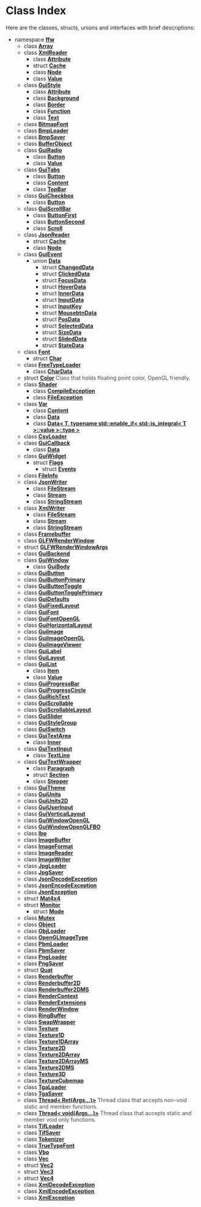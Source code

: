 Class Index
==========

Here are the classes, structs, unions and interfaces with brief descriptions:

* namespace **[ffw](/doc/ffw.md)** 
  * class **[Array](/doc/ffw_Array.md)** 
  * class **[XmlReader](/doc/ffw_XmlReader.md)** 
    * class **[Attribute](/doc/ffw_XmlReader_Attribute.md)** 
    * struct **[Cache](/doc/ffw_XmlReader_Cache.md)** 
    * class **[Node](/doc/ffw_XmlReader_Node.md)** 
    * class **[Value](/doc/ffw_XmlReader_Value.md)** 
  * class **[GuiStyle](/doc/ffw_GuiStyle.md)** 
    * class **[Attribute](/doc/ffw_GuiStyle_Attribute.md)** 
    * class **[Background](/doc/ffw_GuiStyle_Background.md)** 
    * class **[Border](/doc/ffw_GuiStyle_Border.md)** 
    * class **[Function](/doc/ffw_GuiStyle_Function.md)** 
    * class **[Text](/doc/ffw_GuiStyle_Text.md)** 
  * class **[BitmapFont](/doc/ffw_BitmapFont.md)** 
  * class **[BmpLoader](/doc/ffw_BmpLoader.md)** 
  * class **[BmpSaver](/doc/ffw_BmpSaver.md)** 
  * class **[BufferObject](/doc/ffw_BufferObject.md)** 
  * class **[GuiRadio](/doc/ffw_GuiRadio.md)** 
    * class **[Button](/doc/ffw_GuiRadio_Button.md)** 
    * class **[Value](/doc/ffw_GuiRadio_Value.md)** 
  * class **[GuiTabs](/doc/ffw_GuiTabs.md)** 
    * class **[Button](/doc/ffw_GuiTabs_Button.md)** 
    * class **[Content](/doc/ffw_GuiTabs_Content.md)** 
    * class **[TopBar](/doc/ffw_GuiTabs_TopBar.md)** 
  * class **[GuiCheckbox](/doc/ffw_GuiCheckbox.md)** 
    * class **[Button](/doc/ffw_GuiCheckbox_Button.md)** 
  * class **[GuiScrollBar](/doc/ffw_GuiScrollBar.md)** 
    * class **[ButtonFirst](/doc/ffw_GuiScrollBar_ButtonFirst.md)** 
    * class **[ButtonSecond](/doc/ffw_GuiScrollBar_ButtonSecond.md)** 
    * class **[Scroll](/doc/ffw_GuiScrollBar_Scroll.md)** 
  * class **[JsonReader](/doc/ffw_JsonReader.md)** 
    * struct **[Cache](/doc/ffw_JsonReader_Cache.md)** 
    * class **[Node](/doc/ffw_JsonReader_Node.md)** 
  * class **[GuiEvent](/doc/ffw_GuiEvent.md)** 
    * union **[Data](/doc/ffw_GuiEvent_Data.md)** 
      * struct **[ChangedData](/doc/ffw_GuiEvent_Data_ChangedData.md)** 
      * struct **[ClickedData](/doc/ffw_GuiEvent_Data_ClickedData.md)** 
      * struct **[FocusData](/doc/ffw_GuiEvent_Data_FocusData.md)** 
      * struct **[HoverData](/doc/ffw_GuiEvent_Data_HoverData.md)** 
      * struct **[InnerData](/doc/ffw_GuiEvent_Data_InnerData.md)** 
      * struct **[InputData](/doc/ffw_GuiEvent_Data_InputData.md)** 
      * struct **[InputKey](/doc/ffw_GuiEvent_Data_InputKey.md)** 
      * struct **[MousebtnData](/doc/ffw_GuiEvent_Data_MousebtnData.md)** 
      * struct **[PosData](/doc/ffw_GuiEvent_Data_PosData.md)** 
      * struct **[SelectedData](/doc/ffw_GuiEvent_Data_SelectedData.md)** 
      * struct **[SizeData](/doc/ffw_GuiEvent_Data_SizeData.md)** 
      * struct **[SlidedData](/doc/ffw_GuiEvent_Data_SlidedData.md)** 
      * struct **[StateData](/doc/ffw_GuiEvent_Data_StateData.md)** 
  * class **[Font](/doc/ffw_Font.md)** 
    * struct **[Char](/doc/ffw_Font_Char.md)** 
  * class **[FreeTypeLoader](/doc/ffw_FreeTypeLoader.md)** 
    * class **[CharData](/doc/ffw_FreeTypeLoader_CharData.md)** 
  * struct **[Color](/doc/ffw_Color.md)** <span style="opacity:0.8;">Class that holds floating point color, OpenGL friendly. </span>
  * class **[Shader](/doc/ffw_Shader.md)** 
    * class **[CompileException](/doc/ffw_Shader_CompileException.md)** 
    * class **[FileException](/doc/ffw_Shader_FileException.md)** 
  * class **[Var](/doc/ffw_Var.md)** 
    * class **[Content](/doc/ffw_Var_Content.md)** 
    * class **[Data](/doc/ffw_Var_Data.md)** 
    * class **[Data< T, typename std::enable_if< std::is_integral< T >::value >::type >](/doc/ffw_Var_Data__T__typename_std__enable_if__std__is_integral__T____value____type__.md)** 
  * class **[CsvLoader](/doc/ffw_CsvLoader.md)** 
  * class **[GuiCallback](/doc/ffw_GuiCallback.md)** 
    * class **[Data](/doc/ffw_GuiCallback_Data.md)** 
  * class **[GuiWidget](/doc/ffw_GuiWidget.md)** 
    * struct **[Flags](/doc/ffw_GuiWidget_Flags.md)** 
      * struct **[Events](/doc/ffw_GuiWidget_Flags_Events.md)** 
  * class **[FileInfo](/doc/ffw_FileInfo.md)** 
  * class **[JsonWriter](/doc/ffw_JsonWriter.md)** 
    * class **[FileStream](/doc/ffw_JsonWriter_FileStream.md)** 
    * class **[Stream](/doc/ffw_JsonWriter_Stream.md)** 
    * class **[StringStream](/doc/ffw_JsonWriter_StringStream.md)** 
  * class **[XmlWriter](/doc/ffw_XmlWriter.md)** 
    * class **[FileStream](/doc/ffw_XmlWriter_FileStream.md)** 
    * class **[Stream](/doc/ffw_XmlWriter_Stream.md)** 
    * class **[StringStream](/doc/ffw_XmlWriter_StringStream.md)** 
  * class **[Framebuffer](/doc/ffw_Framebuffer.md)** 
  * class **[GLFWRenderWindow](/doc/ffw_GLFWRenderWindow.md)** 
  * struct **[GLFWRenderWindowArgs](/doc/ffw_GLFWRenderWindowArgs.md)** 
  * class **[GuiBackend](/doc/ffw_GuiBackend.md)** 
  * class **[GuiWindow](/doc/ffw_GuiWindow.md)** 
    * class **[GuiBody](/doc/ffw_GuiWindow_GuiBody.md)** 
  * class **[GuiButton](/doc/ffw_GuiButton.md)** 
  * class **[GuiButtonPrimary](/doc/ffw_GuiButtonPrimary.md)** 
  * class **[GuiButtonToggle](/doc/ffw_GuiButtonToggle.md)** 
  * class **[GuiButtonTogglePrimary](/doc/ffw_GuiButtonTogglePrimary.md)** 
  * class **[GuiDefaults](/doc/ffw_GuiDefaults.md)** 
  * class **[GuiFixedLayout](/doc/ffw_GuiFixedLayout.md)** 
  * class **[GuiFont](/doc/ffw_GuiFont.md)** 
  * class **[GuiFontOpenGL](/doc/ffw_GuiFontOpenGL.md)** 
  * class **[GuiHorizontalLayout](/doc/ffw_GuiHorizontalLayout.md)** 
  * class **[GuiImage](/doc/ffw_GuiImage.md)** 
  * class **[GuiImageOpenGL](/doc/ffw_GuiImageOpenGL.md)** 
  * class **[GuiImageViewer](/doc/ffw_GuiImageViewer.md)** 
  * class **[GuiLabel](/doc/ffw_GuiLabel.md)** 
  * class **[GuiLayout](/doc/ffw_GuiLayout.md)** 
  * class **[GuiList](/doc/ffw_GuiList.md)** 
    * class **[Item](/doc/ffw_GuiList_Item.md)** 
    * class **[Value](/doc/ffw_GuiList_Value.md)** 
  * class **[GuiProgressBar](/doc/ffw_GuiProgressBar.md)** 
  * class **[GuiProgressCircle](/doc/ffw_GuiProgressCircle.md)** 
  * class **[GuiRichText](/doc/ffw_GuiRichText.md)** 
  * class **[GuiScrollable](/doc/ffw_GuiScrollable.md)** 
  * class **[GuiScrollableLayout](/doc/ffw_GuiScrollableLayout.md)** 
  * class **[GuiSlider](/doc/ffw_GuiSlider.md)** 
  * class **[GuiStyleGroup](/doc/ffw_GuiStyleGroup.md)** 
  * class **[GuiSwitch](/doc/ffw_GuiSwitch.md)** 
  * class **[GuiTextArea](/doc/ffw_GuiTextArea.md)** 
    * class **[Inner](/doc/ffw_GuiTextArea_Inner.md)** 
  * class **[GuiTextInput](/doc/ffw_GuiTextInput.md)** 
    * class **[TextLine](/doc/ffw_GuiTextInput_TextLine.md)** 
  * class **[GuiTextWrapper](/doc/ffw_GuiTextWrapper.md)** 
    * class **[Paragraph](/doc/ffw_GuiTextWrapper_Paragraph.md)** 
    * struct **[Section](/doc/ffw_GuiTextWrapper_Section.md)** 
    * class **[Stepper](/doc/ffw_GuiTextWrapper_Stepper.md)** 
  * class **[GuiTheme](/doc/ffw_GuiTheme.md)** 
  * class **[GuiUnits](/doc/ffw_GuiUnits.md)** 
  * class **[GuiUnits2D](/doc/ffw_GuiUnits2D.md)** 
  * class **[GuiUserInput](/doc/ffw_GuiUserInput.md)** 
  * class **[GuiVerticalLayout](/doc/ffw_GuiVerticalLayout.md)** 
  * class **[GuiWindowOpenGL](/doc/ffw_GuiWindowOpenGL.md)** 
  * class **[GuiWindowOpenGLFBO](/doc/ffw_GuiWindowOpenGLFBO.md)** 
  * class **[Ibo](/doc/ffw_Ibo.md)** 
  * class **[ImageBuffer](/doc/ffw_ImageBuffer.md)** 
  * class **[ImageFormat](/doc/ffw_ImageFormat.md)** 
  * class **[ImageReader](/doc/ffw_ImageReader.md)** 
  * class **[ImageWriter](/doc/ffw_ImageWriter.md)** 
  * class **[JpgLoader](/doc/ffw_JpgLoader.md)** 
  * class **[JpgSaver](/doc/ffw_JpgSaver.md)** 
  * class **[JsonDecodeException](/doc/ffw_JsonDecodeException.md)** 
  * class **[JsonEncodeException](/doc/ffw_JsonEncodeException.md)** 
  * class **[JsonException](/doc/ffw_JsonException.md)** 
  * struct **[Mat4x4](/doc/ffw_Mat4x4.md)** 
  * struct **[Monitor](/doc/ffw_Monitor.md)** 
    * struct **[Mode](/doc/ffw_Monitor_Mode.md)** 
  * class **[Mutex](/doc/ffw_Mutex.md)** 
  * class **[Object](/doc/ffw_Object.md)** 
  * class **[ObjLoader](/doc/ffw_ObjLoader.md)** 
  * class **[OpenGLImageType](/doc/ffw_OpenGLImageType.md)** 
  * class **[PbmLoader](/doc/ffw_PbmLoader.md)** 
  * class **[PbmSaver](/doc/ffw_PbmSaver.md)** 
  * class **[PngLoader](/doc/ffw_PngLoader.md)** 
  * class **[PngSaver](/doc/ffw_PngSaver.md)** 
  * struct **[Quat](/doc/ffw_Quat.md)** 
  * class **[Renderbuffer](/doc/ffw_Renderbuffer.md)** 
  * class **[Renderbuffer2D](/doc/ffw_Renderbuffer2D.md)** 
  * class **[Renderbuffer2DMS](/doc/ffw_Renderbuffer2DMS.md)** 
  * class **[RenderContext](/doc/ffw_RenderContext.md)** 
  * class **[RenderExtensions](/doc/ffw_RenderExtensions.md)** 
  * class **[RenderWindow](/doc/ffw_RenderWindow.md)** 
  * class **[RingBuffer](/doc/ffw_RingBuffer.md)** 
  * class **[SwapWrapper](/doc/ffw_SwapWrapper.md)** 
  * class **[Texture](/doc/ffw_Texture.md)** 
  * class **[Texture1D](/doc/ffw_Texture1D.md)** 
  * class **[Texture1DArray](/doc/ffw_Texture1DArray.md)** 
  * class **[Texture2D](/doc/ffw_Texture2D.md)** 
  * class **[Texture2DArray](/doc/ffw_Texture2DArray.md)** 
  * class **[Texture2DArrayMS](/doc/ffw_Texture2DArrayMS.md)** 
  * class **[Texture2DMS](/doc/ffw_Texture2DMS.md)** 
  * class **[Texture3D](/doc/ffw_Texture3D.md)** 
  * class **[TextureCubemap](/doc/ffw_TextureCubemap.md)** 
  * class **[TgaLoader](/doc/ffw_TgaLoader.md)** 
  * class **[TgaSaver](/doc/ffw_TgaSaver.md)** 
  * class **[Thread< Ret(Args...)>](/doc/ffw_Thread__Ret_Args_____.md)** <span style="opacity:0.8;">Thread class that accepts non-void static and member functions. </span>
  * class **[Thread< void(Args...)>](/doc/ffw_Thread__void_Args_____.md)** <span style="opacity:0.8;">Thread class that accepts static and member void only functions. </span>
  * class **[TifLoader](/doc/ffw_TifLoader.md)** 
  * class **[TifSaver](/doc/ffw_TifSaver.md)** 
  * class **[Tokenizer](/doc/ffw_Tokenizer.md)** 
  * class **[TrueTypeFont](/doc/ffw_TrueTypeFont.md)** 
  * class **[Vbo](/doc/ffw_Vbo.md)** 
  * class **[Vec](/doc/ffw_Vec.md)** 
  * struct **[Vec2](/doc/ffw_Vec2.md)** 
  * struct **[Vec3](/doc/ffw_Vec3.md)** 
  * struct **[Vec4](/doc/ffw_Vec4.md)** 
  * class **[XmlDecodeException](/doc/ffw_XmlDecodeException.md)** 
  * class **[XmlEncodeException](/doc/ffw_XmlEncodeException.md)** 
  * class **[XmlException](/doc/ffw_XmlException.md)** 